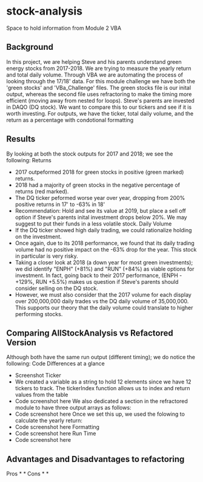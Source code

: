 # stock-analysis
Space to hold information from Module 2 VBA
## Background
In this project, we are helping Steve and his parents understand green energy stocks from 2017-2018. 
We are trying to measure the yearly return and total daily volume. 
Through VBA we are automating the process of looking through the 17/18' data. 
For this module challenge we have both the 'green stocks' and 'VBa_Challenge' files. The green stocks file is our inital output, whereas the second file uses refractoring to make the timing more efficient (moving away from nested for loops). 
Steve's parents are invested in DAQO (DQ stock). We want to compare this to our tickers and see if it is worth investing. 
For outputs, we have the ticker, total daily volume, and the return as a percentage with condotional formatting 
## Results
By looking at both the stock outputs for 2017 and 2018; we see the following: 
Returns
* 2017 outpeformed 2018 for green stocks in positive (green marked) returns. 
* 2018 had a majority of green stocks in the negative percentage of returns (red marked).
* The DQ ticker peformed worse year over year, dropping from 200% positive returns in 17' to -63% in 18'
* Recommendation: Hold and see its value at 2019, but place a sell off option if Steve's parents inital investment drops below 20%. We may suggest to put their funds in a less volatile stock. 
Daily Volume
* If the DQ ticker showed high daily trading, we could rationalize holding on the investment. 
* Once again, due to its 2018 performance, we found that its daily trading volume had no positive impact on the -63% drop for the year. This stock in particular is very risky. 
* Taking a closer look at 2018 (a down year for most green investments); we did identify "ENPH" (+81%) and "RUN" (+84%) as viable options for investment. In fact, going back to their 2017 performance, (ENPH - +129%, RUN +5.5%) makes us question if Steve's parents should consider selling on the DQ stock. 
* However, we must also consider that the 2017 volume for each display over 200,000,000 daily trades vs the DQ daily volume of 35,000,000. This supports our theory that the daily volume could translate to higher performing stocks. 
## Comparing AllStockAnalysis vs Refactored Version
Although both have the same run output (different timing); we do notice the following: 
Code Differences at a glance 
* Screenshot 
Ticker
* We created a variable as a string to hold 12 elements since we have 12 tickers to track. The tickerIndex function allows us to index and return values from the table
* Code screenshot here
We also dedicated a section in the refractored module to have three output arrays as follows: 
* Code screenshot here
Once we set this up, we used the folowing to calculate the yearly return: 
* Code screenshot here
Formatting
* Code screenshot here
Run Time
* Code screenshot here
## Advantages and Disadvantages to refactoring
Pros
*
*
Cons
*
*
